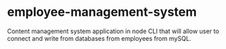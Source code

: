 # employee-management-system
Content management system application in node CLI that will allow user to connect and write from databases from employees from mySQL.
